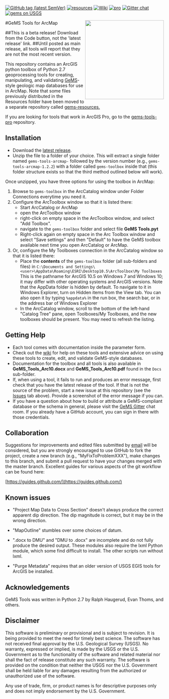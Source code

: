 [![GitHub tag (latest SemVer)](https://img.shields.io/github/v/release/usgs/gems-tools-arcmap)](https://github.com/usgs/gems-tools-arcmap/releases/latest) [![resources](https://img.shields.io/badge/gems-resources-orange)](https://github.com/usgs/gems-resources) [![Wiki](https://img.shields.io/badge/gems-wiki-orange)](https://github.com/usgs/gems-resources/wiki) [![pro](https://img.shields.io/badge/gems--tools-pro-orange)](https://github.com/usgs/gems-tools-pro) [![Gitter chat](https://badges.gitter.im/gitterHQ/gitter.png)](https://gitter.im/gems-schema/community) [![gems on USGS](https://img.shields.io/badge/gems-%40%20USGS-brightgreen)](https://ngmdb.usgs.gov/Info/standards/GeMS/)

<img width="250" align="right" src="https://upload.wikimedia.org/wikipedia/commons/thumb/1/1c/USGS_logo_green.svg/500px-USGS_logo_green.svg.png"/>

#GeMS Tools for ArcMap

##This is a beta release! Download from the Code button, not the 'latest release' link.
##Until posted as main release, all tools will report that they are not the most recent version.

This repository contains an ArcGIS python toolbox of Python 2.7 geoprocessing tools for creating, manipulating, and validating [GeMS](https://ngmdb.usgs.gov/Info/standards/GeMS/)-style geologic map databases for use in ArcMap. Note that some files previously distributed in the Resources folder have been moved to a separate repository called [gems-resources.](https://github.com/usgs/gems-resources)

If you are looking for tools that work in ArcGIS Pro, go to the [gems-tools-pro](https://github.com/usgs/gems-tools-pro) repository.

## Installation

* Download the [latest release](https://github.com/usgs/gems-tools-arcmap/releases/latest).
* Unzip the file to a folder of your choice. This will extract a single folder named `gems-tools-arcmap-` followed by the version number (e.g., `gems-tools-arcmap-1.2.2`) with a folder called `gems-toolbox` inside that (this folder structure exists so that the third method outlined below will work).

Once unzipped, you have three options for using the toolbox in ArcMap:

1. Browse to `gems-toolbox` in the ArcCatalog window under Folder Connections everytime you need it.
2. Configure the ArcToolbox window so that it is listed there:
    * Start ArcCatalog or ArcMap
    * open the ArcToolbox window
    * right-click on empty space in the ArcToolbox window, and select "Add Toolbox".
    * navigate to the `gems-toolbox` folder and select file **GeMS Tools.pyt**
    * Right-click again on empty space in the Arc Toolbox window and select "Save settings" and then "Default" to have the GeMS toolbox available next time you open ArcCatalog or ArcMap.
3. Or, configure the My Toolboxes connection in the ArcCatalog window so that it is listed there:
    * Place the **contents** of the `gems-toolbox` folder (all sub-folders and files) in
    `C:\Documents and Settings\<user>\AppData\Roaming\ESRI\Desktop10.5\ArcToolbox\My Toolboxes`
    This is the pathname for ArcGIS 10.5 on Windows 7 and Windows 10; it may differ with other operating systems and ArcGIS versions. Note that the AppData folder is hidden by default. To navigate to it in Windows Explorer, turn on Hidden items from the View tab. You can also open it by typing `%appdata%` in the run box, the search bar, or in the address bar of Windows Explorer
    * In the ArcCatalog window, scroll to the bottom of the left-hand "Catalog Tree" pane, open Toolboxes/My Toolboxes, and the new toolboxes should be present. You may need to refresh the listing.

## Getting Help

* Each tool comes with documentation inside the parameter form.
* Check out the [wiki](https://github.com/usgs/gems-resources/wiki) for help on these tools and extensive advice on using these tools to create, edit, and validate GeMS-style databases.
* Documentation for the toolbox and all tools is also available in **GeMS_Tools_Arc10.docx** and **GeMS_Tools_Arc10.pdf** found in the `Docs` sub-folder.
* If, when using a tool, it fails to run and produces an error message, first check that you have the latest release of the tool. If that is not the source of the problem, start a new issue at this repository (see the [Issues](https://github.com/usgs/gems-tools-arcmap/issues) tab above). Provide a screenshot of the error message if you can.
* If you have a question about how to build or attribute a GeMS-compliant database or the schema in general, please visit the [GeMS Gitter](https://gitter.im/gems-schema/community#) chat room. If you already have a GitHub account, you can sign in there with those credentials.

## Collaboration
Suggestions for improvements and edited files submitted by [email](gems@usgs.gov) will be considered, but you are strongly encouraged to use GitHub to fork the project, create a new branch (e.g., "MyFixToProblemXXX"), make changes to this branch, and submit a pull request to have your changes merged with the master branch. Excellent guides for various aspects of the git workflow can be found here:

[https://guides.github.com/](https://guides.github.com/)

## Known issues
* "Project Map Data to Cross Section" doesn't always produce the correct apparent dip direction. The dip magnitude is correct, but it may be in the wrong direction.

* "MapOutline" stumbles over some choices of datum.

* ".docx to DMU" and "DMU to .docx" are incomplete and do not fully produce the desired output. These modules also
require the lxml Python module, which some find difficult to install. The other scripts run without lxml.  

* "Purge Metadata" requires that an older version of USGS EGIS tools for ArcGIS be installed.

## Acknowledgements
GeMS Tools was written in Python 2.7 by Ralph Haugerud, Evan Thoms, and others.

## Disclaimer
This software is preliminary or provisional and is subject to revision. It is being provided to meet the need for timely best science. The software has not received final approval by the U.S. Geological Survey (USGS). No warranty, expressed or implied, is made by the USGS or the U.S. Government as to the functionality of the software and related material nor shall the fact of release constitute any such warranty. The software is provided on the condition that neither the USGS nor the U.S. Government shall be held liable for any damages resulting from the authorized or unauthorized use of the software.

Any use of trade, firm, or product names is for descriptive purposes only and does not imply endorsement by the U.S. Government.

